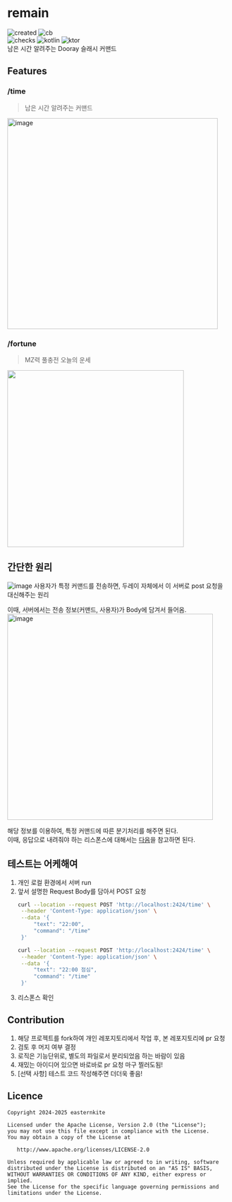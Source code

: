 # remain
![created](https://img.shields.io/github/created-at/easternkite/remain)
![cb](https://img.shields.io/github/contributors/easternkite/remain)  
![checks](https://img.shields.io/github/check-runs/easternkite/remain/main)
![kotlin](https://img.shields.io/badge/dynamic/toml?url=https%3A%2F%2Fraw.githubusercontent.com%2Feasternkite%2Fremain%2Frefs%2Fheads%2Fmain%2Fgradle%2Flibs.versions.toml&query=%24.versions.kotlin&logo=Kotlin&label=Kotlin&color=purple)
![ktor](https://img.shields.io/badge/dynamic/toml?url=https%3A%2F%2Fraw.githubusercontent.com%2Feasternkite%2Fremain%2Frefs%2Fheads%2Fmain%2Fgradle%2Flibs.versions.toml&query=%24.versions.ktor&logo=Ktor&label=Ktor)  
남은 시간 알려주는 Dooray 슬래시 커맨드 

## Features
### /time 
> 남은 시간 알려주는 커맨드
<img width="477" alt="image" src="https://github.com/user-attachments/assets/f8dc0979-6815-47f5-84ce-57f750d20b07" />

### /fortune
> MZ력 풀충전 오늘의 운세
<img src="https://github.com/user-attachments/assets/cb4167a1-a46f-4d7e-9160-456ea521c43d" width="400">


## 간단한 원리
![image](https://github.com/user-attachments/assets/db13804a-6766-465f-b2c1-f14c73360aa2)
사용자가 특정 커맨드를 전송하면, 두레이 자체에서 이 서버로 post 요청을 대신해주는 원리

이때, 서버에서는 전송 정보(커맨드, 사용자)가 Body에 담겨서 들어옴.  
<img width="466" alt="image" src="https://github.com/user-attachments/assets/2a8731f4-9d83-49e3-96d2-133c2e0f7bee" />

해당 정보를 이용하여, 특정 커맨드에 따른 분기처리를 해주면 된다.  
이때, 응답으로 내려줘야 하는 리스폰스에 대해서는 [다음](https://helpdesk.dooray.com/share/pages/9wWo-xwiR66BO5LGshgVTg/2900080846994699495)을 참고하면 된다.

## 테스트는 어케해여
1. 개인 로컬 환경에서 서버 run
2. 앞서 설명한 Request Body를 담아서 POST 요청
   ``` bash
   curl --location --request POST 'http://localhost:2424/time' \
    --header 'Content-Type: application/json' \
    --data '{
        "text": "22:00",
        "command": "/time"
    }'
   ```
   ``` bash
   curl --location --request POST 'http://localhost:2424/time' \
    --header 'Content-Type: application/json' \
    --data '{
        "text": "22:00 점심",
        "command": "/time"
    }'
   ```
3. 리스폰스 확인

## Contribution
1. 해당 프로젝트를 fork하여 개인 레포지토리에서 작업 후, 본 레포지토리에 pr 요청
2. 검토 후 머지 여부 결정
3. 로직은 기능단위로, 별도의 파일로서 분리되었음 하는 바람이 있음
4. 재밌는 아이디어 있으면 바로바로 pr 요청 마구 찔러도됨!
5. [선택 사항] 테스트 코드 작성해주면 더더욱 좋음!

## Licence
```
Copyright 2024-2025 easternkite

Licensed under the Apache License, Version 2.0 (the "License");
you may not use this file except in compliance with the License.
You may obtain a copy of the License at

   http://www.apache.org/licenses/LICENSE-2.0

Unless required by applicable law or agreed to in writing, software
distributed under the License is distributed on an "AS IS" BASIS,
WITHOUT WARRANTIES OR CONDITIONS OF ANY KIND, either express or implied.
See the License for the specific language governing permissions and
limitations under the License.
```
